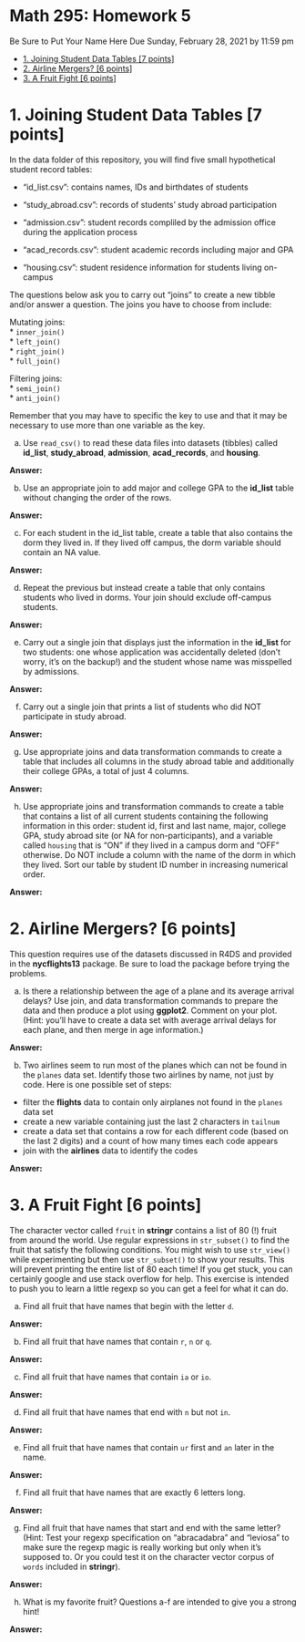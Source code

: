 Math 295: Homework 5
================
Be Sure to Put Your Name Here
Due Sunday, February 28, 2021 by 11:59 pm

  - [1. Joining Student Data Tables \[7
    points\]](#joining-student-data-tables-7-points)
  - [2. Airline Mergers? \[6 points\]](#airline-mergers-6-points)
  - [3. A Fruit Fight \[6 points\]](#a-fruit-fight-6-points)

<style type="text/css">
    ol { list-style-type: lower-alpha; }
</style>

# 1\. Joining Student Data Tables \[7 points\]

In the data folder of this repository, you will find five small
hypothetical student record tables:

  - “id\_list.csv”: contains names, IDs and birthdates of students

  - “study\_abroad.csv”: records of students’ study abroad participation

  - “admission.csv”: student records compliled by the admission office
    during the application process

  - “acad\_records.csv”: student academic records including major and
    GPA

  - “housing.csv”: student residence information for students living
    on-campus

The questions below ask you to carry out “joins” to create a new tibble
and/or answer a question. The joins you have to choose from include:

Mutating joins:  
\* `inner_join()`  
\* `left_join()`  
\* `right_join()`  
\* `full_join()`

Filtering joins:  
\* `semi_join()`  
\* `anti_join()`

Remember that you may have to specific the key to use and that it may be
necessary to use more than one variable as the key.

1)  Use `read_csv()` to read these data files into datasets (tibbles)
    called **id\_list**, **study\_abroad**, **admission**,
    **acad\_records**, and **housing**.

**Answer:**

2)  Use an appropriate join to add major and college GPA to the
    **id\_list** table without changing the order of the rows.

**Answer:**

3)  For each student in the id\_list table, create a table that also
    contains the dorm they lived in. If they lived off campus, the dorm
    variable should contain an NA value.

**Answer:**

4)  Repeat the previous but instead create a table that only contains
    students who lived in dorms. Your join should exclude off-campus
    students.

**Answer:**

5)  Carry out a single join that displays just the information in the
    **id\_list** for two students: one whose application was
    accidentally deleted (don’t worry, it’s on the backup\!) and the
    student whose name was misspelled by admissions.

**Answer:**

6)  Carry out a single join that prints a list of students who did NOT
    participate in study abroad.

**Answer:**

7)  Use appropriate joins and data transformation commands to create a
    table that includes all columns in the study abroad table and
    additionally their college GPAs, a total of just 4 columns.

**Answer:**

8)  Use appropriate joins and transformation commands to create a table
    that contains a list of all current students containing the
    following information in this order: student id, first and last
    name, major, college GPA, study abroad site (or NA for
    non-participants), and a variable called `housing` that is “ON” if
    they lived in a campus dorm and “OFF” otherwise. Do NOT include a
    column with the name of the dorm in which they lived. Sort our table
    by student ID number in increasing numerical order.

**Answer:**

# 2\. Airline Mergers? \[6 points\]

This question requires use of the datasets discussed in R4DS and
provided in the **nycflights13** package. Be sure to load the package
before trying the problems.

1)  Is there a relationship between the age of a plane and its average
    arrival delays? Use join, and data transformation commands to
    prepare the data and then produce a plot using **ggplot2**. Comment
    on your plot. (Hint: you’ll have to create a data set with average
    arrival delays for each plane, and then merge in age information.)

**Answer:**

2)  Two airlines seem to run most of the planes which can not be found
    in the `planes` data set. Identify those two airlines by name, not
    just by code. Here is one possible set of steps:

<!-- end list -->

  - filter the **flights** data to contain only airplanes not found in
    the `planes` data set  
  - create a new variable containing just the last 2 characters in
    `tailnum`  
  - create a data set that contains a row for each different code (based
    on the last 2 digits) and a count of how many times each code
    appears  
  - join with the **airlines** data to identify the codes

**Answer:**

# 3\. A Fruit Fight \[6 points\]

The character vector called `fruit` in **stringr** contains a list of 80
(\!) fruit from around the world. Use regular expressions in
`str_subset()` to find the fruit that satisfy the following conditions.
You might wish to use `str_view()` while experimenting but then use
`str_subset()` to show your results. This will prevent printing the
entire list of 80 each time\! If you get stuck, you can certainly google
and use stack overflow for help. This exercise is intended to push you
to learn a little regexp so you can get a feel for what it can do.

1)  Find all fruit that have names that begin with the letter `d`.

**Answer:**

2)  Find all fruit that have names that contain `r`, `n` or `q`.

**Answer:**

3)  Find all fruit that have names that contain `ia` or `io`.

**Answer:**

4)  Find all fruit that have names that end with `n` but not `in`.

**Answer:**

5)  Find all fruit that have names that contain `ur` first and `an`
    later in the name.

**Answer:**

6)  Find all fruit that have names that are exactly 6 letters long.

**Answer:**

7)  Find all fruit that have names that start and end with the same
    letter? (Hint: Test your regexp specification on “abracadabra” and
    “leviosa” to make sure the regexp magic is really working but only
    when it’s supposed to. Or you could test it on the character vector
    corpus of `words` included in **stringr**).

**Answer:**

8)  What is my favorite fruit? Questions a-f are intended to give you a
    strong hint\!

**Answer:**
